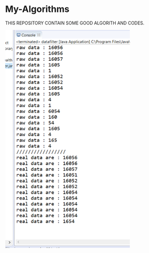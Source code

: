 # My-Algorithms
THIS REPOSITORY CONTAIN  SOME GOOD ALGORITH AND CODES.

<img src="1.png" width="400" height="700"/>
